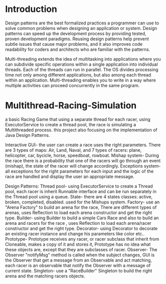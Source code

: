 # Introduction
Design patterns are the best formalized practices a programmer can use to solve common problems when designing an application or system.
Design patterns can speed up the development process by providing tested, proven development paradigms.
Reusing design patterns help prevent subtle issues that cause major problems, and it also improves code readability for coders and architects who are familiar with the patterns.

Multi-threading extends the idea of multitasking into applications where you can subdivide specific operations within a single application into individual threads. 
Each of the threads can run in parallel. The OS divides processing time not only among different applications, but also among each thread within an application.
Multi-threading enables you to write in a way where multiple activities can proceed concurrently in the same program.

# Multithread-Racing-Simulation
a basic Racing Game that using a separate thread for each racer, using ExecutorService to create a thread pool, the race is simulating a Multithreaded process. 
this project also focusing on the implementation of Java Design Patterns.

Interactive GUI- the user can create a race uses the right parameters.
There are 3 types of maps: Air, Land, Naval, and 7 types of racers: plane, helicopter, car, bycicle, horse, speedboat, rowboat.
Mishap system- During the race there is a probability that one of the racers will go through an event (mishap), the state of the racer will change accordingly.
Exceptions system- all exceptions for the right parameters for each input and the logic of the race are handled and display the user an appropriate message.

Design Patterns:
Thread pool- using ExecutorService to create a Thread pool, each racer is inherit Runnable interface and can be run separately in the Thread pool using a queue.
State- there are 4 states classes: active, broken, completed, disabled. used for the Mishups system.
Factory- use an "Arena Factory" to build an arena for the race, There are different types of arenas, uses Reflection to load each arena constructor and get the right type.
Builder- using Builder to build a simple Cars Race and also to build an arena and racers for the race , uses Reflection to load each arena/racer constructor and get the right type.
Decorator- using Decorator to decorate an existing racer instance and change his parameters like color etc..
Prototype- Prototype receives any racer, or racer subclass that inherit from Cloneable, makes a copy of it and stores it, Prototype has no idea what these objects are, except that they are subclasses of racer.
Observer- The Observer "notifyMsg" method is called when the subject changes, GUI is the Observer that get a message from an Observable and act matching, each racer is an observable that notify the Observer with a message of current state.
Singleton- use a "RaceBuilder" Singleton to build the right arena and the matching racers objects.
